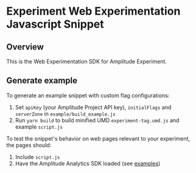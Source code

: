 # Experiment Web Experimentation Javascript Snippet

## Overview

This is the Web Experimentation SDK for Amplitude Experiment.

## Generate example

To generate an example snippet with custom flag configurations:
1. Set `apiKey` (your Amplitude Project API key), `initialFlags` and `serverZone` in `example/build_example.js`
2. Run `yarn build` to build minified UMD `experiment-tag.umd.js` and example `script.js`

To test the snippet's behavior on web pages relevant to your experiment, the pages should:
1. Include `script.js`
2. Have the Amplitude Analytics SDK loaded (see [examples](https://github.com/amplitude/Amplitude-TypeScript/tree/main/packages/analytics-browser))

